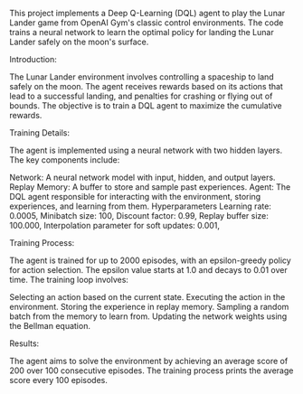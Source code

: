 This project implements a Deep Q-Learning (DQL) agent to play the Lunar Lander game from OpenAI Gym's classic control environments. The code trains a neural network to learn the optimal policy for landing the Lunar Lander safely on the moon's surface.
  
Introduction:

The Lunar Lander environment involves controlling a spaceship to land safely on the moon. The agent receives rewards based on its actions that lead to a successful landing, and penalties for crashing or flying out of bounds. The objective is to train a DQL agent to maximize the cumulative rewards.

Training Details:

The agent is implemented using a neural network with two hidden layers. The key components include:

Network: A neural network model with input, hidden, and output layers.
Replay Memory: A buffer to store and sample past experiences.
Agent: The DQL agent responsible for interacting with the environment, storing experiences, and learning from them.
Hyperparameters
Learning rate: 0.0005,
Minibatch size: 100,
Discount factor: 0.99,
Replay buffer size: 100.000,
Interpolation parameter for soft updates: 0.001,

Training Process:

The agent is trained for up to 2000 episodes, with an epsilon-greedy policy for action selection. The epsilon value starts at 1.0 and decays to 0.01 over time. The training loop involves:

Selecting an action based on the current state.
Executing the action in the environment.
Storing the experience in replay memory.
Sampling a random batch from the memory to learn from.
Updating the network weights using the Bellman equation.

Results:

The agent aims to solve the environment by achieving an average score of 200 over 100 consecutive episodes. The training process prints the average score every 100 episodes.

